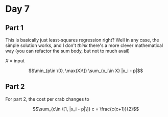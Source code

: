 # Day 7
## Part 1

This is basically just least-squares regression right? Well in any case, the simple solution works, and I don't *think* there's a more clever mathematical way (you can refactor the sum body, but not to much avail)

$X$ = input

$$\min_{p\in \[0, \max(X)\]} \sum_{x_i\in X} |x_i - p|$$

## Part 2

For part 2, the cost per crab changes to

$$\sum_{c\in \[1, |x_i - p|\]} c = \frac{c(c+1)}{2}$$